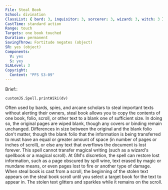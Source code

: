 ```yaml
---
File: Steal Book
School: divination
ClassList: { bard: 3, inquisitor: 3, sorcerer: 3, wizard: 3, witch: 3 }
CastTime: standard action
Range: touch
Targets: one book touched
Duration: permanent
SavingThrow: Fortitude negates (object)
SR: yes (object)
Components:
  V: yes
  S: yes
SLALevel: 3
Copyright:
  Content: "PFS S3-09"
---
```

Brief:: 

```dataviewjs
customJS.Spell.printWiki(dv)
```

Often used by bards, spies, and arcane scholars to steal important texts without alerting their owners, steal book allows you to copy the contents of one book, folio, scroll, or other text to a blank one of sufficient size. In doing so, the original pages are wiped blank, though any covers or binding remain unchanged. Differences in size between the original and the blank folio don't matter, though the blank folio that the information is being transferred to must have an equal or greater amount of space (in number of pages or inches of scroll), or else any text that overflows the document is lost forever.  This spell cannot transfer magical writing (such as a wizard's spellbook or a magical scroll). At GM's discretion, the spell can restore lost information, such as a page obscured by spill wine, text erased by magic or mundane means, or even pages lost to fire or another type of damage.  When steal book is cast from a scroll, the beginning of the stolen text appears on the steal book scroll until you select a target book for the text to appear in. The stolen text glitters and sparkles while it remains on the scroll.
